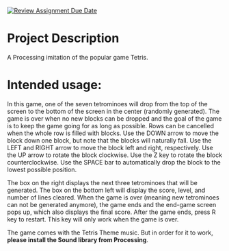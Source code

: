 [![Review Assignment Due Date](https://classroom.github.com/assets/deadline-readme-button-22041afd0340ce965d47ae6ef1cefeee28c7c493a6346c4f15d667ab976d596c.svg)](https://classroom.github.com/a/YxXKqIeT)
# Project Description

A Processing imitation of the popular game Tetris.

# Intended usage:
In this game, one of the seven tetrominoes will drop from the top of the screen to the bottom of the screen in the center (randomly generated). The game is over when no new blocks can be dropped and the goal of the game is to keep the game going for as long as possible. Rows can be cancelled when the whole row is filled with blocks. Use the DOWN arrow to move the block down one block, but note that the blocks will naturally fall. Use the LEFT and RIGHT arrow to move the block left and right, respectively. Use the UP arrow to rotate the block clockwise. Use the Z key to rotate the block counterclockwise. Use the SPACE bar to automatically drop the block to the lowest possible position.

The box on the right displays the next three tetrominoes that will be generated. The box on the bottom left will display the score, level, and number of lines cleared. When the game is over (meaning new tetrominoes can not be generated anymore), the game ends and the end-game screen pops up, which also displays the final score. After the game ends, press R key to restart. This key will only work when the game is over.

The game comes with the Tetris Theme music. But in order for it to work, **please install the Sound library from Processing**.
